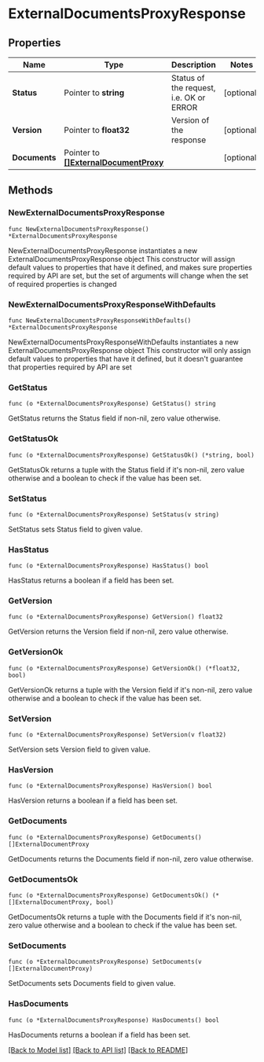 # ExternalDocumentsProxyResponse

## Properties

Name | Type | Description | Notes
------------ | ------------- | ------------- | -------------
**Status** | Pointer to **string** | Status of the request, i.e. OK or ERROR | [optional] 
**Version** | Pointer to **float32** | Version of the response | [optional] 
**Documents** | Pointer to [**[]ExternalDocumentProxy**](ExternalDocumentProxy.md) |  | [optional] 

## Methods

### NewExternalDocumentsProxyResponse

`func NewExternalDocumentsProxyResponse() *ExternalDocumentsProxyResponse`

NewExternalDocumentsProxyResponse instantiates a new ExternalDocumentsProxyResponse object
This constructor will assign default values to properties that have it defined,
and makes sure properties required by API are set, but the set of arguments
will change when the set of required properties is changed

### NewExternalDocumentsProxyResponseWithDefaults

`func NewExternalDocumentsProxyResponseWithDefaults() *ExternalDocumentsProxyResponse`

NewExternalDocumentsProxyResponseWithDefaults instantiates a new ExternalDocumentsProxyResponse object
This constructor will only assign default values to properties that have it defined,
but it doesn't guarantee that properties required by API are set

### GetStatus

`func (o *ExternalDocumentsProxyResponse) GetStatus() string`

GetStatus returns the Status field if non-nil, zero value otherwise.

### GetStatusOk

`func (o *ExternalDocumentsProxyResponse) GetStatusOk() (*string, bool)`

GetStatusOk returns a tuple with the Status field if it's non-nil, zero value otherwise
and a boolean to check if the value has been set.

### SetStatus

`func (o *ExternalDocumentsProxyResponse) SetStatus(v string)`

SetStatus sets Status field to given value.

### HasStatus

`func (o *ExternalDocumentsProxyResponse) HasStatus() bool`

HasStatus returns a boolean if a field has been set.

### GetVersion

`func (o *ExternalDocumentsProxyResponse) GetVersion() float32`

GetVersion returns the Version field if non-nil, zero value otherwise.

### GetVersionOk

`func (o *ExternalDocumentsProxyResponse) GetVersionOk() (*float32, bool)`

GetVersionOk returns a tuple with the Version field if it's non-nil, zero value otherwise
and a boolean to check if the value has been set.

### SetVersion

`func (o *ExternalDocumentsProxyResponse) SetVersion(v float32)`

SetVersion sets Version field to given value.

### HasVersion

`func (o *ExternalDocumentsProxyResponse) HasVersion() bool`

HasVersion returns a boolean if a field has been set.

### GetDocuments

`func (o *ExternalDocumentsProxyResponse) GetDocuments() []ExternalDocumentProxy`

GetDocuments returns the Documents field if non-nil, zero value otherwise.

### GetDocumentsOk

`func (o *ExternalDocumentsProxyResponse) GetDocumentsOk() (*[]ExternalDocumentProxy, bool)`

GetDocumentsOk returns a tuple with the Documents field if it's non-nil, zero value otherwise
and a boolean to check if the value has been set.

### SetDocuments

`func (o *ExternalDocumentsProxyResponse) SetDocuments(v []ExternalDocumentProxy)`

SetDocuments sets Documents field to given value.

### HasDocuments

`func (o *ExternalDocumentsProxyResponse) HasDocuments() bool`

HasDocuments returns a boolean if a field has been set.


[[Back to Model list]](../README.md#documentation-for-models) [[Back to API list]](../README.md#documentation-for-api-endpoints) [[Back to README]](../README.md)


